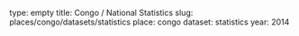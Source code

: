 type: empty
title: Congo / National Statistics
slug: places/congo/datasets/statistics
place: congo
dataset: statistics
year: 2014
